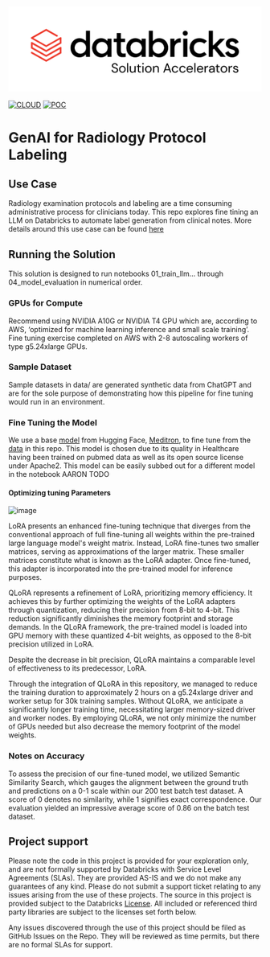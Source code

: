 ![image](https://raw.githubusercontent.com/databricks-industry-solutions/.github/main/profile/solacc_logo_wide.png)

[![CLOUD](https://img.shields.io/badge/CLOUD-ALL-blue?logo=googlecloud&style=for-the-badge)](https://cloud.google.com/databricks)
[![POC](https://img.shields.io/badge/POC-10_days-green?style=for-the-badge)](https://databricks.com/try-databricks)

# GenAI for Radiology Protocol Labeling

## Use Case 

Radiology examination protocols and labeling are a time consuming administrative process for clinicians today. This repo explores fine tining an LLM on Databricks to automate label generation from clinical notes. More details around this use case can be found [here](https://www.ncbi.nlm.nih.gov/pmc/articles/PMC8861685/)

## Running the Solution

This solution is designed to run notebooks 01_train_llm... through 04_model_evaluation in numerical order. 

### GPUs for Compute 

Recommend using NVIDIA A10G or NVIDIA T4 GPU which are, according to AWS, ‘optimized for machine learning inference and small scale training’. Fine tuning exercise completed on AWS with 2-8 autoscaling workers of type g5.24xlarge GPUs.

### Sample Dataset

Sample datasets in data/ are generated synthetic data from ChatGPT and are for the sole purpose of demonstrating how this pipeline for fine tuning would run in an environment.

### Fine Tuning the Model

We use a base [model](https://huggingface.co/epfl-llm/meditron-7b) from Hugging Face, [Meditron](https://github.com/epfLLM/meditron), to fine tune from the [data](data/) in this repo. This model is chosen due to its quality in Healthcare having been trained on pubmed data as well as its open source license under Apache2. This model can be easily subbed out for a different model in the notebook AARON TODO

#### Optimizing tuning Parameters 

![image](https://github.com/databricks-industry-solutions/radiology-llm-classifier/blob/feature-new-model-metrics/images/weights.png?raw=true)

LoRA presents an enhanced fine-tuning technique that diverges from the conventional approach of full fine-tuning all weights within the pre-trained large language model's weight matrix. Instead, LoRA fine-tunes two smaller matrices, serving as approximations of the larger matrix. These smaller matrices constitute what is known as the LoRA adapter. Once fine-tuned, this adapter is incorporated into the pre-trained model for inference purposes.

QLoRA represents a refinement of LoRA, prioritizing memory efficiency. It achieves this by further optimizing the weights of the LoRA adapters through quantization, reducing their precision from 8-bit to 4-bit. This reduction significantly diminishes the memory footprint and storage demands. In the QLoRA framework, the pre-trained model is loaded into GPU memory with these quantized 4-bit weights, as opposed to the 8-bit precision utilized in LoRA.

Despite the decrease in bit precision, QLoRA maintains a comparable level of effectiveness to its predecessor, LoRA. 

Through the integration of QLoRA in this repository, we managed to reduce the training duration to approximately 2 hours on a g5.24xlarge driver and worker setup for 30k training samples. Without QLoRA, we anticipate a significantly longer training time, necessitating larger memory-sized driver and worker nodes. By employing QLoRA, we not only minimize the number of GPUs needed but also decrease the memory footprint of the model weights.

### Notes on Accuracy 

To assess the precision of our fine-tuned model, we utilized Semantic Similarity Search, which gauges the alignment between the ground truth and predictions on a 0-1 scale within our 200 test batch test dataset. A score of 0 denotes no similarity, while 1 signifies exact correspondence. Our evaluation yielded an impressive average score of 0.86 on the batch test dataset. 

## Project support 

Please note the code in this project is provided for your exploration only, and are not formally supported by Databricks with Service Level Agreements (SLAs). They are provided AS-IS and we do not make any guarantees of any kind. Please do not submit a support ticket relating to any issues arising from the use of these projects. The source in this project is provided subject to the Databricks [License](./LICENSE). All included or referenced third party libraries are subject to the licenses set forth below.

Any issues discovered through the use of this project should be filed as GitHub Issues on the Repo. They will be reviewed as time permits, but there are no formal SLAs for support. 
